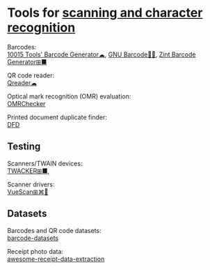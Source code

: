 
# Tools for [scanning and character recognition](https://trendless.tech/handwriting-ocr)

Barcodes:  
[10015 Tools' Barcode Generator☁](https://10015.io/tools/barcode-generator),
[GNU Barcode🐧🆓](https://www.gnu.org/software/barcode/),
[Zint Barcode Generator⊞■](https://sourceforge.net/projects/zint/)

QR code reader:  
[Qreader☁](https://qreader.online/)

Optical mark recognition (OMR) evaluation:  
[OMRChecker](https://github.com/Udayraj123/OMRChecker)

Printed document duplicate finder:  
[DFD](https://dfd.inf.tu-dresden.de/)

## Testing

Scanners/TWAIN devices:  
[TWACKER⊞■](https://www.dynamsoft.com/web-twain/docs/faq/How-to-use-TWACKER-to-check-if-your-device-is-TWAIN-Compliant.html),

Scanner drivers:  
[VueScan⊞⌘🐧](https://www.hamrick.com/)

## Datasets

Barcodes and QR code datasets:  
[barcode-datasets](https://github.com/BenSouchet/barcode-datasets)

Receipt photo data:  
[awesome-receipt-data-extraction](https://github.com/VictorAtPL/awesome-receipt-data-extraction)
